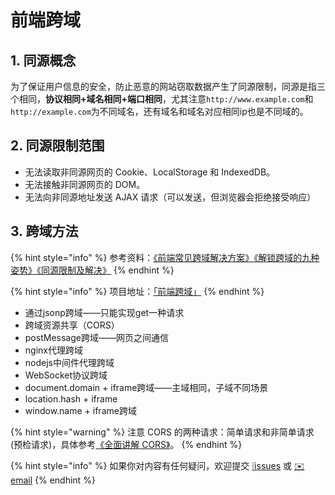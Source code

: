 # 前端跨域

## 1. 同源概念

为了保证用户信息的安全，防止恶意的网站窃取数据产生了同源限制，同源是指三个相同，**协议相同+域名相同+端口相同**，尤其注意`http://www.example.com`和`http://example.com`为不同域名，还有域名和域名对应相同ip也是不同域的。

## 2. 同源限制范围

* 无法读取非同源网页的 Cookie、LocalStorage 和 IndexedDB。
* 无法接触非同源网页的 DOM。
* 无法向非同源地址发送 AJAX 请求（可以发送，但浏览器会拒绝接受响应）

## 3. 跨域方法

{% hint style="info" %}
参考资料：[《前端常见跨域解决方案》](https://segmentfault.com/a/1190000011145364)[《解锁跨域的九种姿势》](https://github.com/LiChangyi/crossDomain)[《同源限制及解决》](https://wangdoc.com/javascript/bom/same-origin.html)
{% endhint %}

{% hint style="info" %}
项目地址：[「前端跨域」](https://github.com/MrEnvision/Front-end_learning_project/tree/master/cross-domain_solutions)
{% endhint %}

* 通过jsonp跨域——只能实现get一种请求
* 跨域资源共享（CORS）
* postMessage跨域——网页之间通信
* nginx代理跨域
* nodejs中间件代理跨域
* WebSocket协议跨域
* document.domain + iframe跨域——主域相同，子域不同场景
* location.hash + iframe
* window.name + iframe跨域

{% hint style="warning" %}
注意 CORS 的两种请求：简单请求和非简单请求\(预检请求\)，具体参考[《全面讲解 CORS》](https://juejin.cn/post/6856556746706518024#heading-4)。
{% endhint %}

{% hint style="info" %}
如果你对内容有任何疑问，欢迎提交 [❕issues](https://github.com/MrEnvision/Front-end_learning_notes/issues) 或 [ ✉️ email](mailto:EnvisionShen@gmail.com)
{% endhint %}

